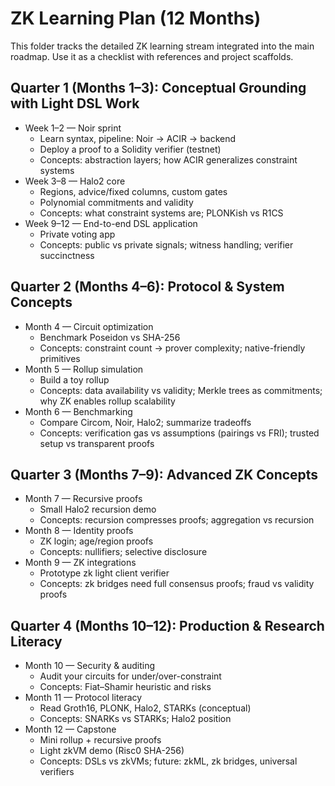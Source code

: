 # ZK Learning Plan (12 Months)

This folder tracks the detailed ZK learning stream integrated into the main roadmap. Use it as a checklist with references and project scaffolds.

## Quarter 1 (Months 1–3): Conceptual Grounding with Light DSL Work

- Week 1–2 — Noir sprint
  - Learn syntax, pipeline: Noir → ACIR → backend
  - Deploy a proof to a Solidity verifier (testnet)
  - Concepts: abstraction layers; how ACIR generalizes constraint systems
- Week 3–8 — Halo2 core
  - Regions, advice/fixed columns, custom gates
  - Polynomial commitments and validity
  - Concepts: what constraint systems are; PLONKish vs R1CS
- Week 9–12 — End-to-end DSL application
  - Private voting app
  - Concepts: public vs private signals; witness handling; verifier succinctness

## Quarter 2 (Months 4–6): Protocol & System Concepts

- Month 4 — Circuit optimization
  - Benchmark Poseidon vs SHA-256
  - Concepts: constraint count → prover complexity; native-friendly primitives
- Month 5 — Rollup simulation
  - Build a toy rollup
  - Concepts: data availability vs validity; Merkle trees as commitments; why ZK enables rollup scalability
- Month 6 — Benchmarking
  - Compare Circom, Noir, Halo2; summarize tradeoffs
  - Concepts: verification gas vs assumptions (pairings vs FRI); trusted setup vs transparent proofs

## Quarter 3 (Months 7–9): Advanced ZK Concepts

- Month 7 — Recursive proofs
  - Small Halo2 recursion demo
  - Concepts: recursion compresses proofs; aggregation vs recursion
- Month 8 — Identity proofs
  - ZK login; age/region proofs
  - Concepts: nullifiers; selective disclosure
- Month 9 — ZK integrations
  - Prototype zk light client verifier
  - Concepts: zk bridges need full consensus proofs; fraud vs validity proofs

## Quarter 4 (Months 10–12): Production & Research Literacy

- Month 10 — Security & auditing
  - Audit your circuits for under/over-constraint
  - Concepts: Fiat–Shamir heuristic and risks
- Month 11 — Protocol literacy
  - Read Groth16, PLONK, Halo2, STARKs (conceptual)
  - Concepts: SNARKs vs STARKs; Halo2 position
- Month 12 — Capstone
  - Mini rollup + recursive proofs
  - Light zkVM demo (Risc0 SHA-256)
  - Concepts: DSLs vs zkVMs; future: zkML, zk bridges, universal verifiers
